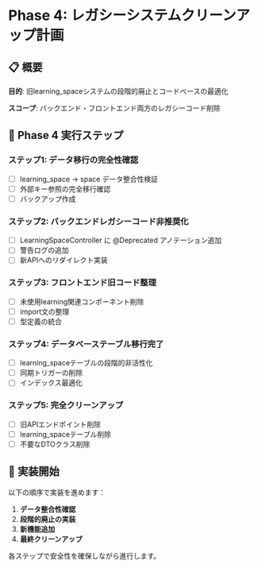 # Phase 4: レガシーシステムクリーンアップ計画

## 📋 概要

**目的**: 旧learning_spaceシステムの段階的廃止とコードベースの最適化

**スコープ**: バックエンド・フロントエンド両方のレガシーコード削除

## 🎯 Phase 4 実行ステップ

### ステップ1: データ移行の完全性確認
- [ ] learning_space → space データ整合性検証
- [ ] 外部キー参照の完全移行確認
- [ ] バックアップ作成

### ステップ2: バックエンドレガシーコード非推奨化
- [ ] LearningSpaceController に @Deprecated アノテーション追加
- [ ] 警告ログの追加
- [ ] 新APIへのリダイレクト実装

### ステップ3: フロントエンド旧コード整理
- [ ] 未使用learning関連コンポーネント削除
- [ ] import文の整理
- [ ] 型定義の統合

### ステップ4: データベーステーブル移行完了
- [ ] learning_spaceテーブルの段階的非活性化
- [ ] 同期トリガーの削除
- [ ] インデックス最適化

### ステップ5: 完全クリーンアップ
- [ ] 旧APIエンドポイント削除
- [ ] learning_spaceテーブル削除
- [ ] 不要なDTOクラス削除

## 🚀 実装開始

以下の順序で実装を進めます：

1. **データ整合性確認**
2. **段階的廃止の実装**
3. **新機能追加**
4. **最終クリーンアップ**

各ステップで安全性を確保しながら進行します。
